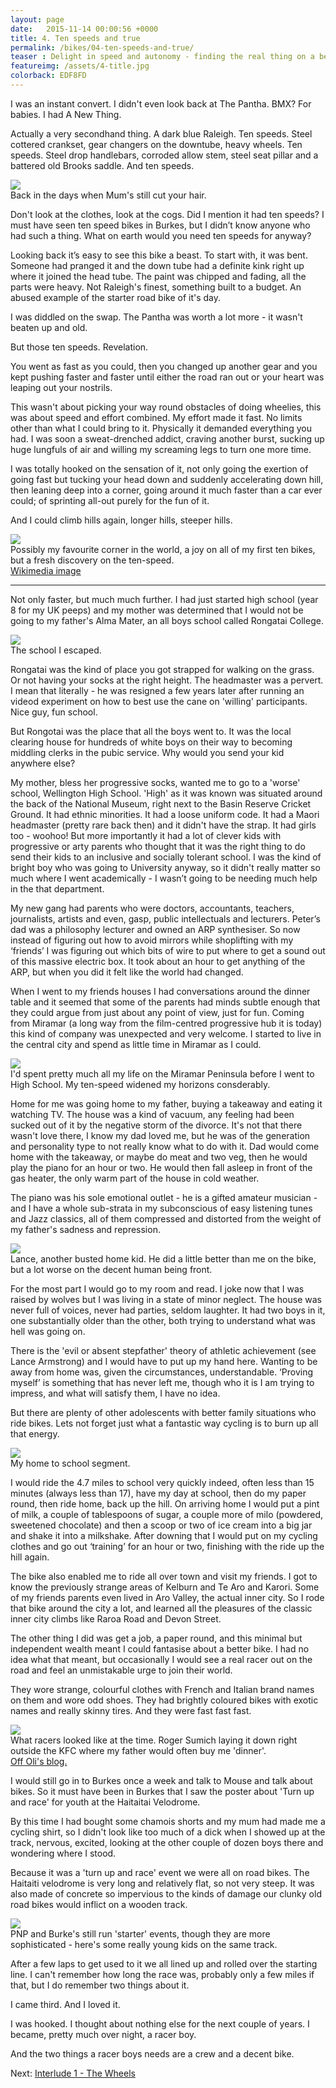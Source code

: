 ```yaml
---
layout: page
date:   2015-11-14 00:00:56 +0000
title: 4. Ten speeds and true
permalink: /bikes/04-ten-speeds-and-true/
teaser : Delight in speed and autonomy - finding the real thing on a beaten up old racer.
featureimg: /assets/4-title.jpg
colorback: EDF8FD
---
```




I was an instant convert. I didn't even look back at The Pantha. BMX? For babies. I had A New Thing.

Actually a very secondhand thing. A dark blue Raleigh. Ten speeds. Steel cottered crankset, gear changers on the downtube, heavy wheels. Ten speeds. Steel drop handlebars, corroded allow stem, steel seat pillar and a battered old Brooks saddle. And ten speeds.

<div class="feature-image">
<img src="/assets/4-racer-full.jpg"><br />
<span class="caption">Back in the days when Mum's still cut your hair.</span></div>

Don't look at the clothes, look at the cogs. Did I mention it had ten speeds? I must have seen ten speed bikes in Burkes, but I didn’t know anyone who had such a thing. What on earth would you need ten speeds for anyway?

Looking back it’s easy to see this bike a beast. To start with, it was bent. Someone had pranged it and the down tube had a definite kink right up where it joined the head tube. The paint was chipped and fading, all the parts were heavy. Not Raleigh's finest, something built to a budget. An abused example of the starter road bike of it's day.

I was diddled on the swap. The Pantha was worth a lot more - it wasn't beaten up and old.



But those ten speeds. Revelation.

You went as fast as you could, then you changed up another gear and you kept pushing faster and faster until either the road ran out or your heart was leaping out your nostrils.

This wasn't about picking your way round obstacles of doing wheelies, this was about speed and effort combined. My effort made it fast. No limits other than what I could bring to it. Physically it demanded everything you had. I was soon a sweat-drenched addict, craving another burst, sucking up huge lungfuls of air and willing my screaming legs to turn one more time.

I was totally hooked on the sensation of it, not only going the exertion of going fast but tucking your head down and suddenly accelerating down hill, then leaning deep into a corner, going around it much faster than a car ever could; of sprinting all-out purely for the fun of it.

And I could climb hills again, longer hills, steeper hills. 

<div class="feature-image">
<img src="/assets/4-awa.jpg"><br />
<span class="caption">Possibly my favourite corner in the world, a joy on all of my first ten bikes, but a fresh discovery on the ten-speed.<br />
<a href="https://commons.wikimedia.org/wiki/File:Miramar_Peninsula_aerial.jpg">Wikimedia image</a></span></div>

-----

Not only faster, but much much further. I had just started high school (year 8 for my UK peeps) and my mother was determined that I would not be going to my father's Alma Mater, an all boys school called Rongatai College. 
<div class="callout-right wide">
<img src="/assets/4-cane.jpg"><br />
<span class="caption">The school I escaped.</span>
</div>


Rongatai was the kind of place you got strapped for walking on the grass. Or not having your socks at the right height. The headmaster was a pervert. I mean that literally - he was resigned a few years later after running an videod experiment on how to best use the cane on 'willing' participants. Nice guy, fun school.

But Rongotai was the place that all the boys went to. It was the local clearing house for hundreds of white boys on their way to becoming middling clerks in the pubic service. Why would you send your kid anywhere else? 

My mother, bless her progressive socks, wanted me to go to a 'worse' school, Wellington High School. 'High' as it was known was situated around the back of the National Museum, right next to the Basin Reserve Cricket Ground. It had ethnic minorities. It had a loose uniform code. It had a Maori headmaster (pretty rare back then) and it didn't have the strap. It had girls too - woohoo! But more importantly it had a lot of clever kids with progressive or arty parents who thought that it was the right thing to do send their kids to an inclusive and socially tolerant school. I was the kind of bright boy who was going to University anyway, so it didn't really matter so much where I went academically - I wasn’t going to be needing much help in the that department. 

My new gang had parents who were doctors, accountants, teachers, journalists, artists and even, gasp, public intellectuals and lecturers. Peter’s dad was a philosophy lecturer and owned an ARP synthesiser. So now instead of figuring out how to avoid mirrors while shoplifting with my ‘friends’ I was figuring out which bits of wire to put where to get a sound out of this massive electric box.  It took about an hour to get anything of the ARP, but when you did it felt like the world had changed. 

When I went to my friends houses I had conversations around the dinner table and it seemed that some of the parents had minds subtle enough that they could argue from just about any point of view, just for fun.  Coming from Miramar (a long way from the film-centred progressive hub it is today) this kind of company was unexpected and very welcome. I started to live in the central city and spend as little time in Miramar as I could.

<div class="feature-image">
<img src="/assets/4-miramar.jpg"><br />
<span class="caption">I'd spent pretty much all my life on the Miramar Peninsula before I went to High School. My ten-speed widened my horizons consderably.</span></div>

Home for me was going home to my father, buying a takeaway and eating it watching TV. The house was a kind of vacuum, any feeling had been sucked out of it by the negative storm of the divorce. It's not that there wasn't love there, I know my dad loved me, but he was of the generation and personality type to not really know what to do with it.  Dad would come home with the takeaway, or maybe do meat and two veg, then he would play the piano for an hour or two. He would  then fall asleep in front of the gas heater, the only warm part of the house in cold weather.

The piano was  his sole emotional outlet - he is a gifted amateur musician - and I have a whole sub-strata in my subconscious of easy listening tunes and Jazz classics, all of them compressed and distorted from the weight of my father's sadness and repression. 

<div class="callout-right wide">
<img src="/assets/4-lance.jpg"><br />
<span class="caption">Lance, another busted home kid. He did a little better than me on the bike, but a lot worse on the decent human being front.</span>
</div>

For the most part I would go to my room and read. I joke now that I was raised by wolves but I was living in a state of minor neglect. The house was never full of voices, never had parties, seldom laughter. It had two boys in it, one substantially older than the other, both trying to understand what was hell was going on. 


There is the 'evil or absent stepfather' theory of athletic achievement (see Lance Armstrong) and I would have to put up my hand here. Wanting to be away from home was, given the circumstances, understandable. ‘Proving myself’ is something that has never left me, though who it is I am trying to impress, and what will satisfy them, I have no idea. 

But there are plenty of other adolescents with better family situations who ride bikes. Lets not forget just what a fantastic way cycling is to burn up all that energy. 

<div class="feature-image">
<img src="/assets/4-home-whs.jpg"><br />
<span class="caption">My home to school segment.</span></div>

I would ride the 4.7 miles to school very quickly indeed, often less than 15 minutes (always less than 17), have my day at school, then do my paper round, then ride home, back up the hill. On arriving home I would put a pint of milk, a couple of tablespoons of sugar, a couple more of milo (powdered, sweetened chocolate) and then a scoop or two of ice cream into a big jar and shake it into a milkshake. After downing that I would put on my cycling clothes and go out ‘training’ for an hour or two, finishing with the ride up the hill again. 


The bike also enabled me to ride all over town and visit my friends. I got to know the previously strange areas of Kelburn and Te Aro and Karori. Some of my friends parents even lived in Aro Valley, the actual inner city. So I rode that bike around the city a lot, and learned all the pleasures of the classic inner city climbs like Raroa Road and Devon Street.

The other thing I did was get a job, a paper round, and this minimal but independent wealth meant I could fantasise about a better bike. I had no idea what that meant, but occasionally I would see a real racer out on the road and feel an unmistakable urge to join their world. 

They wore strange, colourful clothes with French and Italian brand names on them and wore odd shoes. They had brightly coloured bikes with exotic names and really skinny tires. And they were fast fast fast.

<div class="feature-image">
<img src="/assets/4-sumich.jpg"><br />
<span class="caption">What racers looked like at the time. Roger Sumich laying it down right outside the KFC where my father would often buy me 'dinner'.<br />
<a href="http://oli-roadworks.blogspot.co.uk/2010/10/more-from-archives.html">Off Oli's blog.</a></span></div>

I would still go in to Burkes once a week and talk to Mouse and talk about bikes. So it must have been in Burkes that I saw the poster about 'Turn up and race' for youth at the Haitaitai Velodrome.

By this time I had bought some chamois shorts and my mum had made me a cycling shirt, so I didn't look like too much of a dick when I showed up at the track, nervous, excited, looking at the other couple of dozen boys there and wondering where I stood.

Because it was a 'turn up and race' event we were all on road bikes. The Haitaiti velodrome is very long and relatively flat, so not very steep. It was also made of concrete so impervious to the kinds of damage our clunky old road bikes would inflict on a wooden track.

<div class="feature-image">
<img src="/assets/4-kids.jpg"><br />
<span class="caption">PNP and Burke's still run 'starter' events, though they are more sophisticated - here's some really young kids on the same track.</span></div>

After a few laps to get used to it we all lined up and rolled over the starting line. I can't remember how long the race was, probably only a few miles if that, but I do remember two things about it. 

I came third. And I loved it.

I was hooked. I thought about nothing else for the next couple of years. I became, pretty much over night, a racer boy.

And the two things a racer boys needs are a crew and a decent bike.

Next: [Interlude 1 - The Wheels](/bikes/the-wheels/)






[1]:	/bikes/04-ten-speeds-and-true/





<!--
The drop bars help here. As any cyclist knows air resistance becomes the main thing that slows you down at anything over twelve miles per hour, so being able to put your head down  is the number one thing that will increase your speed - the less bulk you have in the wind the faster you can go. The other thing about 'assuming the position' is that the further forward you lean the more the butt muscles can do their thing. So 'position' is very important on a bike, as is 'the fit’ to achieve it.

//-->

